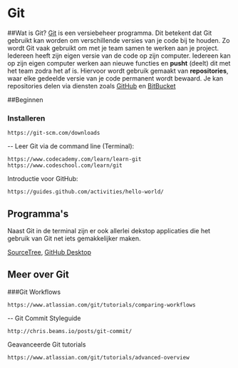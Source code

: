 # Git
##Wat is Git?
[Git](https://git-scm.com/) is een versiebeheer programma. 
Dit betekent dat Git gebruikt kan worden om verschillende versies van je code bij te houden.
Zo wordt Git vaak gebruikt om met je team samen te werken aan je project. 
Iedereen heeft zijn eigen versie van de code op zijn computer.
Iedereen kan op zijn eigen computer werken aan nieuwe functies en **pusht** (deelt) dit met het team zodra het af is. 
Hiervoor wordt gebruik gemaakt van **repositories**, waar elke gedeelde versie van je code permanent wordt bewaard.
Je kan repositories delen via diensten zoals [GitHub](https://github.com) en [BitBucket](https://bitbucket.org)

##Beginnen
### Installeren

```
https://git-scm.com/downloads
```
--
Leer Git via de command line (Terminal):

````
https://www.codecademy.com/learn/learn-git
https://www.codeschool.com/learn/git
````

Introductie voor GitHub:

````
https://guides.github.com/activities/hello-world/
````
## Programma's
Naast Git in de terminal zijn er ook allerlei dekstop applicaties die het gebruik van Git net iets gemakkelijker maken.

[SourceTree](https://www.sourcetreeapp.com/),
[GitHub Desktop](https://desktop.github.com/)

## Meer over Git
###Git Workflows
```
https://www.atlassian.com/git/tutorials/comparing-workflows
```
--
Git Commit Styleguide

```
http://chris.beams.io/posts/git-commit/
```

Geavanceerde Git tutorials

```
https://www.atlassian.com/git/tutorials/advanced-overview
```
